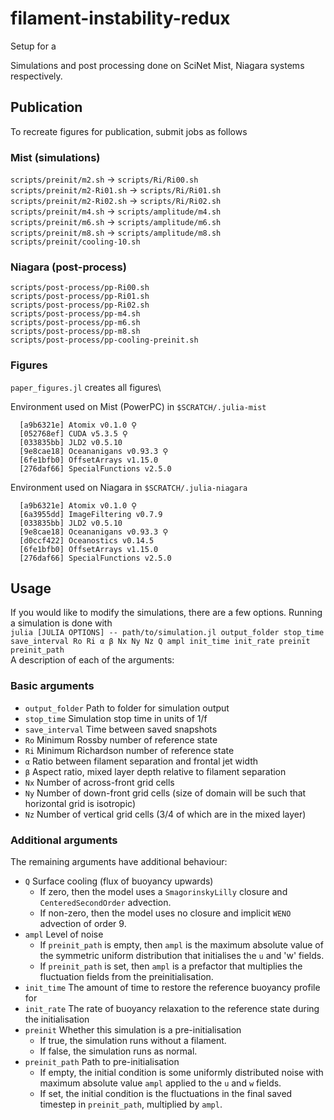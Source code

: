 # filament-instability-redux
Setup for a

Simulations and post processing done on SciNet Mist, Niagara systems respectively.

## Publication
To recreate figures for publication, submit jobs as follows

### Mist (simulations)
`scripts/preinit/m2.sh` -> `scripts/Ri/Ri00.sh`\
`scripts/preinit/m2-Ri01.sh` -> `scripts/Ri/Ri01.sh`\
`scripts/preinit/m2-Ri02.sh` -> `scripts/Ri/Ri02.sh`\
`scripts/preinit/m4.sh` -> `scripts/amplitude/m4.sh`\
`scripts/preinit/m6.sh` -> `scripts/amplitude/m6.sh`\
`scripts/preinit/m8.sh` -> `scripts/amplitude/m8.sh`\
`scripts/preinit/cooling-10.sh`

### Niagara (post-process)
`scripts/post-process/pp-Ri00.sh`\
`scripts/post-process/pp-Ri01.sh`\
`scripts/post-process/pp-Ri02.sh`\
`scripts/post-process/pp-m4.sh`\
`scripts/post-process/pp-m6.sh`\
`scripts/post-process/pp-m8.sh`\
`scripts/post-process/pp-cooling-preinit.sh`

### Figures
`paper_figures.jl` creates all figures\


Environment used on Mist (PowerPC) in `$SCRATCH/.julia-mist`
```
  [a9b6321e] Atomix v0.1.0 ⚲
  [052768ef] CUDA v5.3.5 ⚲
  [033835bb] JLD2 v0.5.10
  [9e8cae18] Oceananigans v0.93.3 ⚲
  [6fe1bfb0] OffsetArrays v1.15.0
  [276daf66] SpecialFunctions v2.5.0
```

Environment used on Niagara in `$SCRATCH/.julia-niagara`
```
  [a9b6321e] Atomix v0.1.0 ⚲
  [6a3955dd] ImageFiltering v0.7.9
  [033835bb] JLD2 v0.5.10
  [9e8cae18] Oceananigans v0.93.3 ⚲
  [d0ccf422] Oceanostics v0.14.5
  [6fe1bfb0] OffsetArrays v1.15.0
  [276daf66] SpecialFunctions v2.5.0
```
## Usage
If you would like to modify the simulations, there are a few options. Running a simulation is done with\
`julia [JULIA OPTIONS] -- path/to/simulation.jl output_folder stop_time save_interval Ro Ri α β Nx Ny Nz Q ampl init_time init_rate preinit preinit_path`\
A description of each of the arguments:
### Basic arguments
 - `output_folder` Path to folder for simulation output
 - `stop_time` Simulation stop time in units of 1/f
 - `save_interval` Time between saved snapshots
 - `Ro` Minimum Rossby number of reference state
 - `Ri` Minimum Richardson number of reference state
 - `α` Ratio between filament separation and frontal jet width
 - `β` Aspect ratio, mixed layer depth relative to filament separation
 - `Nx` Number of across-front grid cells
 - `Ny` Number of down-front grid cells (size of domain will be such that horizontal grid is isotropic)
 - `Nz` Number of vertical grid cells (3/4 of which are in the mixed layer)
### Additional arguments
The remaining arguments have additional behaviour:
 - `Q` Surface cooling (flux of buoyancy upwards)
   - If zero, then the model uses a `SmagorinskyLilly` closure and `CenteredSecondOrder` advection.
   - If non-zero, then the model uses no closure and implicit `WENO` advection of order 9.
 - `ampl` Level of noise
   - If `preinit_path` is empty, then `ampl` is the maximum absolute value of the symmetric uniform distribution that initialises the `u` and 'w' fields.
   - If `preinit_path` is set, then `ampl` is a prefactor that multiplies the fluctuation fields from the preinitialisation.
 - `init_time` The amount of time to restore the reference buoyancy profile for
 - `init_rate` The rate of buoyancy relaxation to the reference state during the initialisation
 - `preinit` Whether this simulation is a pre-initialisation
   - If true, the simulation runs without a filament.
   - If false, the simulation runs as normal.
 - `preinit_path` Path to pre-initialisation
   - If empty, the initial condition is some uniformly distributed noise with maximum absolute value `ampl` applied to the `u` and `w` fields.
   - If set, the initial condition is the fluctuations in the final saved timestep in `preinit_path`, multiplied by `ampl`. 

